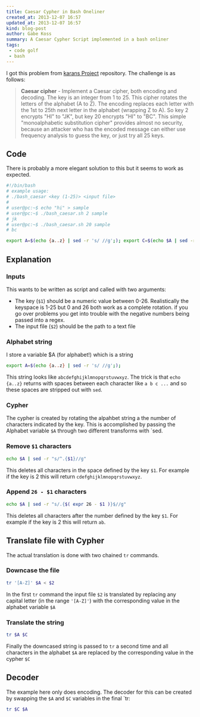 ```yaml
---
title: Caesar Cypher in Bash Oneliner
created_at: 2013-12-07 16:57
updated_at: 2013-12-07 16:57
kind: blog-post
author: Gabe Koss
summary: A Caesar Cypher Script implemented in a bash onliner
tags: 
 - code golf
 - bash
--- 
```


I got this problem from [karans Project](https://github.com/karan/Projects) repository. The challenge is as follows:

>
> **Caesar cipher** - Implement a Caesar cipher, both encoding and decoding. The key
> is an integer from 1 to 25. This cipher rotates the letters of the alphabet (A
> to Z). The encoding replaces each letter with the 1st to 25th next letter in
> the alphabet (wrapping Z to A). So key 2 encrypts "HI" to "JK", but key 20
> encrypts "HI" to "BC". This simple "monoalphabetic substitution cipher"
> provides almost no security, because an attacker who has the encoded message
> can either use frequency analysis to guess the key, or just try all 25 keys.
> 

## Code 

There is probably a more elegant solution to this but it seems to work as expected. 

```bash
#!/bin/bash
# example usage:
# ./bash_caesar <key (1-25)> <input file>
#
# user@pc:~$ echo "hi" > sample
# user@pc:~$ ./bash_caesar.sh 2 sample
# jk
# user@pc:~$ ./bash_caesar.sh 20 sample
# bc

export A=$(echo {a..z} | sed -r 's/ //g';); export C=$(echo $A | sed -r "s/^.{$1}//g")$(echo $A | sed -r "s/.{$( expr 26 - $1 )}$//g"); tr '[A-Z]' $A < $2  | tr $A $C
```

## Explanation

### Inputs

This wants to be written as script and called with two arguments: 

* The key (`$1`) should be a numeric value between 0-26. Realistically the keyspace is 1-25 but 0 and 26 both work as a complete rotation. if you go over problems you get into trouble with the negative numbers being passed into a regex.
* The input file (`$2`) should be the path to a text file 

### Alphabet string

I store a variable $A (for alphabet!) which is a string 

```bash
export A=$(echo {a..z} | sed -r 's/ //g';); 
```

This string looks like `abcdefghijklmnopqrstuvwxyz`. The trick is that `echo
{a..z}` returns with spaces between each character like `a b c ...` and so
these spaces are stripped out with `sed`. 

### Cypher

The cypher is created by rotating the alpahbet string a the number of
characters indicated by the key. This is accomplished by passing the Alphabet
variable `$A`  through two different transforms with `sed.

### Remove `$1` characters

```bash
echo $A | sed -r "s/^.{$1}//g"
```

This deletes all characters in the space defined by the key `$1`. For example
if the key is 2 this will return `cdefghijklmnopqrstuvwxyz`.

### Append `26 - $1` characters

```bash
echo $A | sed -r "s/.{$( expr 26 - $1 )}$//g"
```

This deletes all characters after the number defined by the key `$1`. For
example if the key is 2 this will return `ab`.

## Translate file with Cypher

The actual translation is done with two chained `tr` commands. 

### Downcase the file

```bash
tr '[A-Z]' $A < $2 
```

In the first `tr` command the input file `$2` is translated by replacing any
capital letter (in the range `'[A-Z]'`) with the corresponding value in the
alphabet variable `$A`

### Translate the string

```bash
tr $A $C
```

Finally the downcased string is passed to `tr` a second time and all characters
in the alphabet `$A` are replaced by the corresponding value in the cypher `$C`

## Decoder

The example here only does encoding. The decoder for this can be created by
swapping the `$A` and `$C` variables in the final `tr:

```bash
tr $C $A
```
